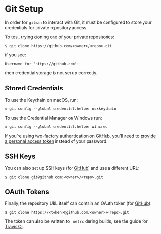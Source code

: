 # Git Setup

In order for `gitman` to interact with Git, it must be configured to store your credentials for private repository access.

To test, trying cloning one of your private repositories:

```shell
$ git clone https://github.com/<owner>/<repo>.git
```

If you see:

```shell
Username for 'https://github.com':
```

then credential storage is not set up correctly.

## Stored Credentials

To use the Keychain on macOS, run:

```
$ git config --global credential.helper osxkeychain
```

To use the Credential Manager on Windows run:

```
$ git config --global credential.helper wincred
```

If you're using two-factory authentication on GitHub, you'll need to [provide a personal access token](http://olivierlacan.com/posts/why-is-git-https-not-working-on-github/) instead of your password.

## SSH Keys

You can also set up SSH keys (for [GitHub](https://help.github.com/articles/generating-ssh-keys/)) and use a different URL:

```shell
$ git clone git@github.com:<owner>/<repo>.git
```

## OAuth Tokens

Finally, the repository URL itself can contain an OAuth token (for [GitHub](https://github.com/blog/1270-easier-builds-and-deployments-using-git-over-https-and-oauth)):

```shell
$ git clone https://<token>@github.com/<owner>/<repo>.git
```

The token can also be written to `.netrc` during builds, see the guide for [Travis CI](https://docs.travis-ci.com/user/private-dependencies/#API-Token).
